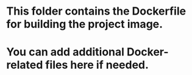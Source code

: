 # This folder contains the Dockerfile for building the project image.
# You can add additional Docker-related files here if needed.
